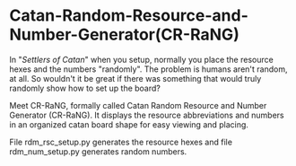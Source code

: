 # Catan-Random-Resource-and-Number-Generator(CR-RaNG)


In "_Settlers of Catan_" when you setup, normally you place the resource hexes and the numbers "randomly". The problem is humans aren't random, at all. So wouldn't it be great if there was something that would truly randomly show how to set up the board? 

Meet CR-RaNG, formally called Catan Random Resource and Number Generator (CR-RaNG). It displays the resource abbreviations and numbers in an organized catan board shape for easy viewing and placing.

File rdm_rsc_setup.py generates the resource hexes and file rdm_num_setup.py generates random numbers.
